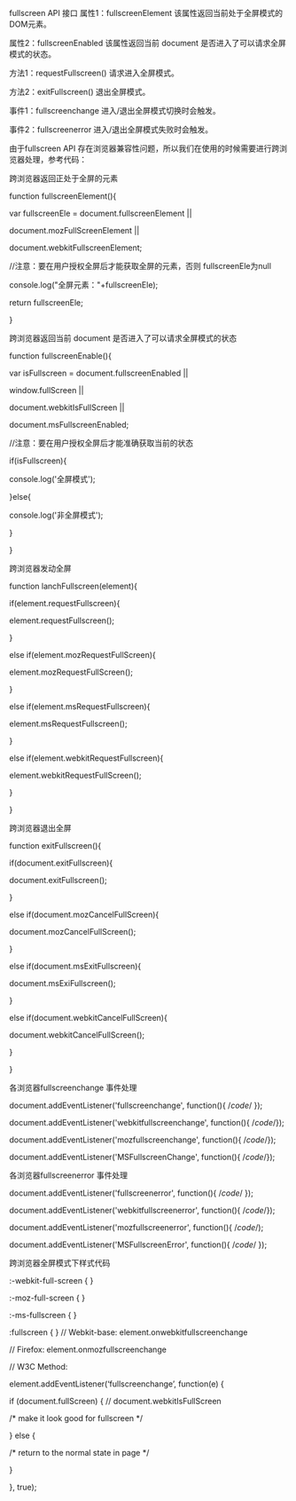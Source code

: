 fullscreen API 接口
属性1：fullscreenElement 该属性返回当前处于全屏模式的DOM元素。

属性2：fullscreenEnabled 该属性返回当前 document 是否进入了可以请求全屏模式的状态。

方法1：requestFullscreen() 请求进入全屏模式。

方法2：exitFullscreen() 退出全屏模式。

事件1：fullscreenchange 进入/退出全屏模式切换时会触发。

事件2：fullscreenerror 进入/退出全屏模式失败时会触发。

由于fullscreen API 存在浏览器兼容性问题，所以我们在使用的时候需要进行跨浏览器处理，参考代码：

跨浏览器返回正处于全屏的元素

function fullscreenElement(){

var fullscreenEle = document.fullscreenElement ||

document.mozFullScreenElement ||

document.webkitFullscreenElement;

//注意：要在用户授权全屏后才能获取全屏的元素，否则 fullscreenEle为null

console.log("全屏元素："+fullscreenEle);

return fullscreenEle;

}

跨浏览器返回当前 document 是否进入了可以请求全屏模式的状态

function fullscreenEnable(){

var isFullscreen = document.fullscreenEnabled ||

window.fullScreen ||

document.webkitIsFullScreen ||

document.msFullscreenEnabled;

//注意：要在用户授权全屏后才能准确获取当前的状态

if(isFullscreen){

console.log('全屏模式');

}else{

console.log('非全屏模式');

}

}

跨浏览器发动全屏

function lanchFullscreen(element){

if(element.requestFullscreen){

element.requestFullscreen();

}

else if(element.mozRequestFullScreen){

element.mozRequestFullScreen();

}

else if(element.msRequestFullscreen){

element.msRequestFullscreen();

}

else if(element.webkitRequestFullscreen){

element.webkitRequestFullScreen();

}

}

跨浏览器退出全屏

function exitFullscreen(){

if(document.exitFullscreen){

document.exitFullscreen();

}

else if(document.mozCancelFullScreen){

document.mozCancelFullScreen();

}

else if(document.msExitFullscreen){

document.msExiFullscreen();

}

else if(document.webkitCancelFullScreen){

document.webkitCancelFullScreen();

}

}

各浏览器fullscreenchange 事件处理

document.addEventListener('fullscreenchange', function(){ /*code*/ });

document.addEventListener('webkitfullscreenchange', function(){ /*code*/});

document.addEventListener('mozfullscreenchange', function(){ /*code*/});

document.addEventListener('MSFullscreenChange', function(){ /*code*/});

 

各浏览器fullscreenerror 事件处理

document.addEventListener('fullscreenerror', function(){ /*code*/ });

document.addEventListener('webkitfullscreenerror', function(){ /*code*/});

document.addEventListener('mozfullscreenerror', function(){ /*code*/);

document.addEventListener('MSFullscreenError', function(){ /*code*/ });

 

跨浏览器全屏模式下样式代码

:-webkit-full-screen { }

:-moz-full-screen { }

:-ms-fullscreen { }

:fullscreen { }
// Webkit-base: element.onwebkitfullscreenchange  
  
// Firefox: element.onmozfullscreenchange  
  
   
  
// W3C Method:  
  
element.addEventListener(‘fullscreenchange’, function(e) {  
  
if (document.fullScreen) {                     // document.webkitIsFullScreen  
  
/* make it look good for fullscreen */  
  
} else {  
  
/* return to the normal state in page */  
  
}  
  
}, true);  
